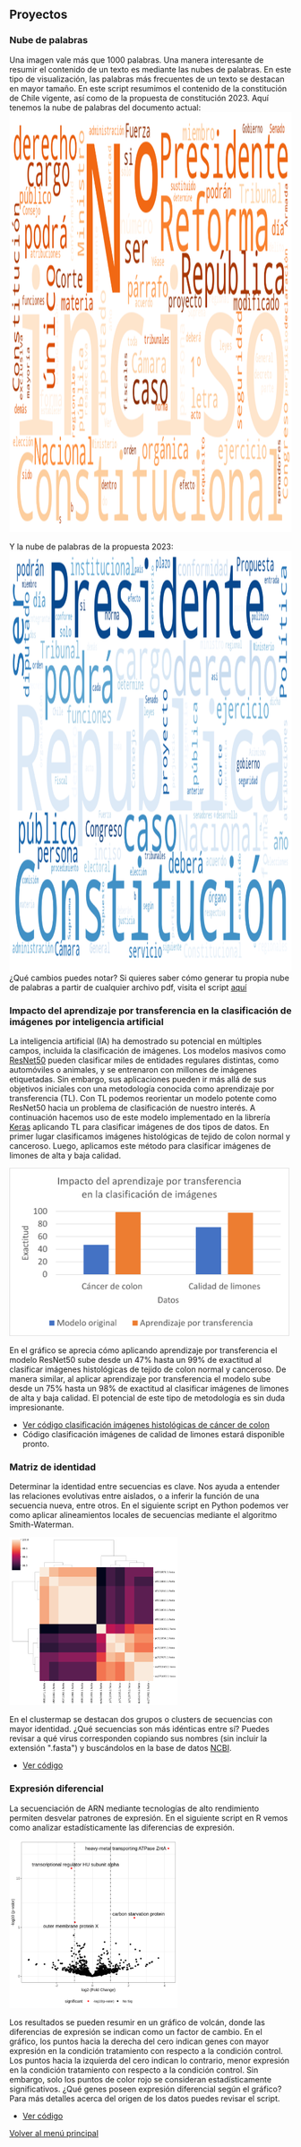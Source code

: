 ## Proyectos

### Nube de palabras

Una imagen vale más que 1000 palabras. Una manera interesante de resumir el contenido de un texto es mediante las nubes de palabras. En este tipo de visualización, las palabras más frecuentes de un texto se destacan en mayor tamaño. En este script resumimos el contenido de la constitución de Chile vigente, así como de la propuesta de constitución 2023.
Aquí tenemos la nube de palabras del documento actual:
<img src="https://raw.githubusercontent.com/marco-montesdeoca/nubes_de_palabras/main/actual.png" width="1000" height="750">

Y la nube de palabras de la propuesta 2023:
<img src="https://raw.githubusercontent.com/marco-montesdeoca/nubes_de_palabras/main/propuesta.png" width="1000" height="750">
¿Qué cambios puedes notar?
Si quieres saber cómo generar tu propia nube de palabras a partir de cualquier archivo pdf, visita el script [aquí](https://github.com/marco-montesdeoca/nubes_de_palabras/blob/main/Nube_de_palabras.ipynb)

### Impacto del aprendizaje por transferencia en la clasificación de imágenes por inteligencia artificial

La inteligencia artificial (IA) ha demostrado su potencial en múltiples campos, incluida la clasificación de imágenes. Los modelos masivos como [ResNet50](https://arxiv.org/abs/1512.03385) pueden clasificar miles de entidades regulares distintas, como automóviles o animales, y se entrenaron con millones de imágenes etiquetadas. Sin embargo, sus aplicaciones pueden ir más allá de sus objetivos iniciales con una metodología conocida como aprendizaje por transferencia (TL). Con TL podemos reorientar un modelo potente como ResNet50 hacia un problema de clasificación de nuestro interés. A continuación hacemos uso de este modelo implementado en la librería [Keras](https://keras.io/) aplicando TL para clasificar imágenes de dos tipos de datos. En primer lugar clasificamos imágenes histológicas de tejido de colon normal y canceroso. Luego, aplicamos este método para clasificar imágenes de limones de alta y baja calidad.

<img src="https://raw.githubusercontent.com/marco-montesdeoca/marco-montesdeoca.github.io/main/TL%20impact02.png" width="500" height="300">

En el gráfico se aprecia cómo aplicando aprendizaje por transferencia el modelo ResNet50 sube desde un 47% hasta un 99% de exactitud al clasificar imágenes histológicas de tejido de colon normal y canceroso. De manera similar, al aplicar aprendizaje por transferencia el modelo sube desde un 75% hasta un 98% de exactitud al clasificar imágenes de limones de alta y baja calidad. 
El potencial de este tipo de metodología es sin duda impresionante.

* [Ver código clasificación imágenes histológicas de cáncer de colon](https://github.com/marco-montesdeoca/Transfer_learning/blob/main/transfer_learning.ipynb)
* Código clasificación imágenes de calidad de limones estará disponible pronto.

### Matriz de identidad

Determinar la identidad entre secuencias es clave. Nos ayuda a entender las relaciones evolutivas entre aislados, o a inferir la función de una secuencia nueva, entre otros. En el siguiente script en Python podemos ver como aplicar alineamientos locales de secuencias mediante el algoritmo Smith-Waterman.

<img src="https://raw.githubusercontent.com/marco-montesdeoca/marco-montesdeoca.github.io/main/identity_matrix.png" width="300" height="300">

En el clustermap se destacan dos grupos o clusters de secuencias con mayor identidad. ¿Qué secuencias son más idénticas entre sí? Puedes revisar a qué virus corresponden copiando sus nombres (sin incluir la extensión ".fasta") y buscándolos en la base de datos [NCBI](https://www.ncbi.nlm.nih.gov/). 

* [Ver código](https://github.com/marco-montesdeoca/identity_matrix/blob/main/identity_matrix.ipynb)

### Expresión diferencial

La secuenciación de ARN mediante tecnologías de alto rendimiento permiten desvelar patrones de expresión. En el siguiente script en R vemos como analizar estadísticamente las diferencias de expresión.

<img src="https://raw.githubusercontent.com/marco-montesdeoca/marco-montesdeoca.github.io/main/volcano_plot.png" width="300" height="300">

Los resultados se pueden resumir en un gráfico de volcán, donde las diferencias de expresión se indican como un factor de cambio. En el gráfico, los puntos hacia la derecha del cero indican genes con mayor expresión en la condición tratamiento con respecto a la condición control. Los puntos hacia la izquierda del cero indican lo contrario, menor expresión en la condición tratamiento con respecto a la condición control. Sin embargo, solo los puntos de color rojo se consideran estadísticamente significativos. ¿Qué genes poseen expresión diferencial según el gráfico? Para más detalles acerca del origen de los datos puedes revisar el script.

* [Ver código](https://github.com/marco-montesdeoca/Differential_expression/blob/main/Differential_expression.ipynb)

[Volver al menú principal](index.md)
